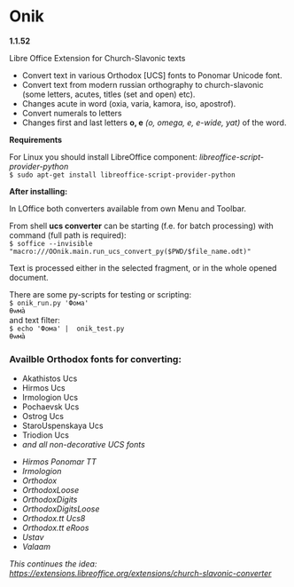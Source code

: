 # Onik

**1.1.52**

Libre Office Extension for Church-Slavonic texts  

<ul>
<li>Convert text in various Orthodox [UCS] fonts to Ponomar Unicode font.</li>  
<li>Convert text from modern russian orthography to church-slavonic (some letters, acutes, titles (set and open) etc).</li>  
<li>Changes acute in word (oxia, varia, kamora, iso, apostrof).</li>  
<li>Convert numerals to letters</li>
<li>Changes first and last letters <strong>о, е</strong> <i>(o, omega, e, e-wide, yat)</i> of the word.</li>
</ul>

**Requirements**  

For Linux you should install LibreOffice component: *libreoffice-script-provider-python*  
``$ sudo apt-get install libreoffice-script-provider-python``  

**After installing:**  

In LOffice both converters available from own Menu and Toolbar.

From shell **ucs converter** can be starting (f.e. for batch processing) with command (full path is required):  
``$ soffice --invisible "macro:///OOnik.main.run_ucs_convert_py($PWD/$file_name.odt)"``  


Text is processed either in the selected fragment, or in the whole opened document.

There are some py-scripts for testing or scripting:  
``$ onik_run.py 'Фома'``  
``Ѳѡма̀``   
and text filter:    
``$ echo 'Фома' |  onik_test.py``  
``Ѳѡма̀``  

### Availble Orthodox fonts for converting:  
<ul>
<li>Akathistos Ucs    
<li>Hirmos Ucs
<li>Irmologion Ucs
<li>Pochaevsk Ucs
<li>Ostrog Ucs
<li>StaroUspenskaya Ucs
<li>Triodion Ucs
<li><i>and all non-decorative UCS fonts  
</ul>  

<ul>
<li>Hirmos Ponomar TT
<li>Irmologion
<li>Orthodox
<li>OrthodoxLoose
<li>OrthodoxDigits
<li>OrthodoxDigitsLoose
<li>Orthodox.tt Ucs8
<li>Orthodox.tt eRoos
<li>Ustav
<li>Valaam
</ul>


This continues the idea:  
https://extensions.libreoffice.org/extensions/church-slavonic-converter
